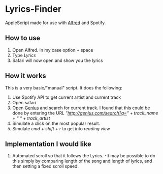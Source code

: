 # Lyrics-Finder

AppleScript made for use with [Alfred](https://www.alfredapp.com/) and Spotify.

## How to use
1. Open Alfred. In my case option + space
2. Type *Lyrics*
3. Safari will now open and show you the lyrics

## How it works
This is a very basic/"manual" script. It does the following:
1. Use Spotify API to get current artist and current track
2. Open safari
3. Open [Genius](genius.com) and search for current track. I found that this could be done by entering the URL *"http://genius.com/search?q="* + *track_name* + *" "* + *track_artist*
4. Simulate a click on the most popular result.
5. Simulate *cmd* + *shift* + *r* to get into *reading view*

## Implementation I would like
1. Automated scroll so that it follows the Lyrics. 
  -It may be possible to do this simply by comparing length of the song and length of lyrics, and then setting a fixed scroll speed.
